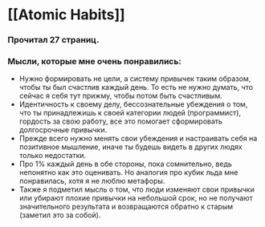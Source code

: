 # [[Atomic Habits]]

### Прочитал 27 страниц.
### Мысли, которые мне очень понравились:
- Нужно формировать не цели, а систему привычек таким образом, чтобы ты был счастлив каждый день. То есть не нужно думать, что сейчас я себя тут прижму, чтобы потом быть счастливым.
- Идентичность к своему делу, бессознательные убеждения о том, что ты принадлежишь к своей категории людей (программист), гордость за свою работу, все это помогает сформировать долгосрочные привычки.
- Прежде всего нужно менять свои убеждения и настраивать себя на позитивное мышление, иначе ты будешь видеть в других людях только недостатки.
- Про 1% каждый день в обе стороны, пока сомнительно, ведь непонятно как это оценивать. Но аналогия про кубик льда мне понравилась, хотя я не люблю метафоры.
- Также я подметил мысль о том, что люди изменяют свои привычки или убирают плохие привычки на небольшой срок, но не получают значительного результата и возвращаются обратно к старым (заметил это за собой).